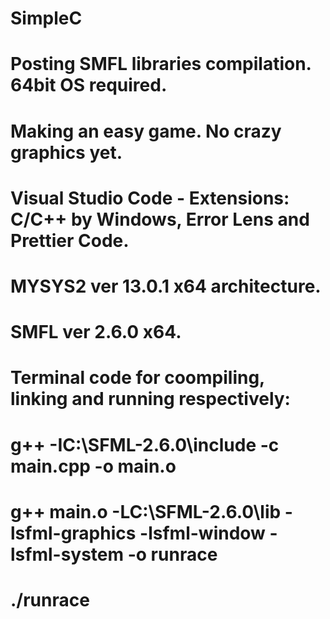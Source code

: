 # SimpleC
# Posting SMFL libraries compilation. 64bit OS required.
# Making an easy game. No crazy graphics yet.
# Visual Studio Code - Extensions: C/C++ by Windows, Error Lens and Prettier Code.
# MYSYS2 ver 13.0.1 x64 architecture.
# SMFL ver 2.6.0 x64.
# Terminal code for coompiling, linking and running respectively: 
# g++ -IC:\SFML-2.6.0\include -c main.cpp -o main.o
# g++ main.o -LC:\SFML-2.6.0\lib -lsfml-graphics -lsfml-window -lsfml-system -o runrace
# ./runrace